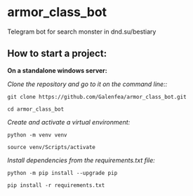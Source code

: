 # armor_class_bot
Telegram bot for search monster in dnd.su/bestiary


## How to start a project:

__On a standalone windows server:__

_Clone the repository and go to it on the command line::_
```
git clone https://github.com/Galenfea/armor_class_bot.git
```
```
cd armor_class_bot
```

_Create and activate a virtual environment:_
```
python -m venv venv
```
```
source venv/Scripts/activate
```

_Install dependencies from the requirements.txt file:_
```
python -m pip install --upgrade pip
```
```
pip install -r requirements.txt
```